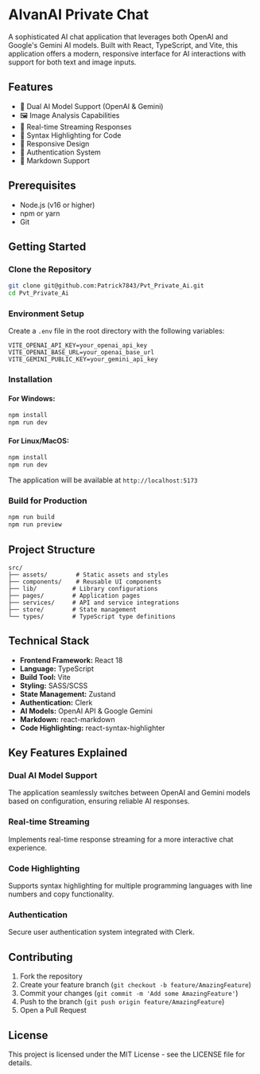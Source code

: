 # AlvanAI Private Chat

A sophisticated AI chat application that leverages both OpenAI and Google's Gemini AI models. Built with React, TypeScript, and Vite, this application offers a modern, responsive interface for AI interactions with support for both text and image inputs.

## Features

- 🤖 Dual AI Model Support (OpenAI & Gemini)
- 🖼️ Image Analysis Capabilities
- 💬 Real-time Streaming Responses
- 🎨 Syntax Highlighting for Code
- 📱 Responsive Design
- 🔐 Authentication System
- 📝 Markdown Support

## Prerequisites

- Node.js (v16 or higher)
- npm or yarn
- Git

## Getting Started

### Clone the Repository

```bash
git clone git@github.com:Patrick7843/Pvt_Private_Ai.git
cd Pvt_Private_Ai
```

### Environment Setup

Create a `.env` file in the root directory with the following variables:

```env
VITE_OPENAI_API_KEY=your_openai_api_key
VITE_OPENAI_BASE_URL=your_openai_base_url
VITE_GEMINI_PUBLIC_KEY=your_gemini_api_key
```

### Installation

#### For Windows:

```cmd
npm install
npm run dev
```

#### For Linux/MacOS:

```bash
npm install
npm run dev
```

The application will be available at `http://localhost:5173`

### Build for Production

```bash
npm run build
npm run preview
```

## Project Structure

```
src/
├── assets/        # Static assets and styles
├── components/    # Reusable UI components
├── lib/          # Library configurations
├── pages/        # Application pages
├── services/     # API and service integrations
├── store/        # State management
└── types/        # TypeScript type definitions
```

## Technical Stack

- **Frontend Framework:** React 18
- **Language:** TypeScript
- **Build Tool:** Vite
- **Styling:** SASS/SCSS
- **State Management:** Zustand
- **Authentication:** Clerk
- **AI Models:** OpenAI API & Google Gemini
- **Markdown:** react-markdown
- **Code Highlighting:** react-syntax-highlighter

## Key Features Explained

### Dual AI Model Support
The application seamlessly switches between OpenAI and Gemini models based on configuration, ensuring reliable AI responses.

### Real-time Streaming
Implements real-time response streaming for a more interactive chat experience.

### Code Highlighting
Supports syntax highlighting for multiple programming languages with line numbers and copy functionality.

### Authentication
Secure user authentication system integrated with Clerk.

## Contributing

1. Fork the repository
2. Create your feature branch (`git checkout -b feature/AmazingFeature`)
3. Commit your changes (`git commit -m 'Add some AmazingFeature'`)
4. Push to the branch (`git push origin feature/AmazingFeature`)
5. Open a Pull Request

## License

This project is licensed under the MIT License - see the LICENSE file for details.
